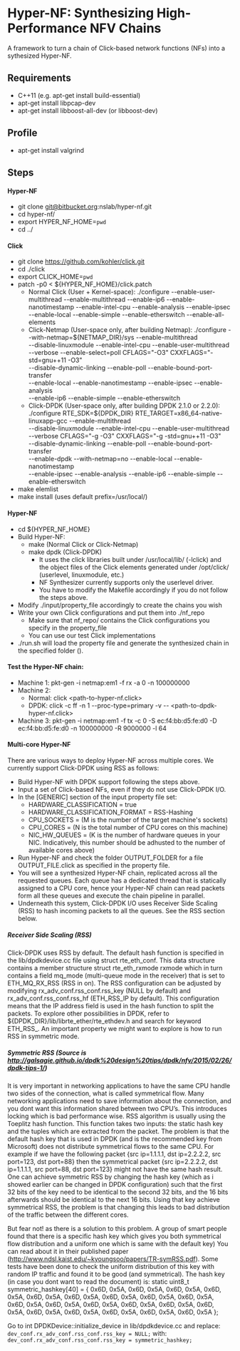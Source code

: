 Hyper-NF: Synthesizing High-Performance NFV Chains
======

A framework to turn a chain of Click-based network functions (NFs) into a sythesized Hyper-NF.

## Requirements
  * C++11 (e.g. apt-get install build-essential)
  * apt-get install libpcap-dev
  * apt-get install libboost-all-dev (or libboost-dev)

## Profile
  * apt-get install valgrind

## Steps
#### Hyper-NF
  * git clone git@bitbucket.org:nslab/hyper-nf.git
  * cd hyper-nf/
  * export HYPER_NF_HOME=`pwd`
  * cd ../

#### Click
  * git clone https://github.com/kohler/click.git
  * cd ./click
  * export CLICK_HOME=`pwd`
  * patch -p0 < ${HYPER_NF_HOME}/click.patch
    * Normal Click (User + Kernel-space):
		./configure 	--enable-user-multithread --enable-multithread --enable-ip6 --enable-nanotimestamp
				--enable-intel-cpu --enable-analysis --enable-ipsec --enable-local --enable-simple
				--enable-etherswitch --enable-all-elements
    * Click-Netmap (User-space only, after building Netmap):
		./configure     --with-netmap=${NETMAP_DIR}/sys --enable-multithread \
				--disable-linuxmodule --enable-intel-cpu --enable-user-multithread \
				--verbose --enable-select=poll CFLAGS="-O3" CXXFLAGS="-std=gnu++11 -O3" \
				--disable-dynamic-linking --enable-poll --enable-bound-port-transfer \
				--enable-local --enable-nanotimestamp --enable-ipsec --enable-analysis \
				--enable-ip6 --enable-simple --enable-etherswitch
    * Click-DPDK (User-space only, after building DPDK 2.1.0 or 2.2.0):
		./configure     RTE_SDK=${DPDK_DIR} RTE_TARGET=x86_64-native-linuxapp-gcc --enable-multithread \
				--disable-linuxmodule --enable-intel-cpu --enable-user-multithread \
				--verbose CFLAGS="-g -O3" CXXFLAGS="-g -std=gnu++11 -O3" \
				--disable-dynamic-linking --enable-poll --enable-bound-port-transfer \
				--enable-dpdk --with-netmap=no --enable-local --enable-nanotimestamp \
				--enable-ipsec --enable-analysis --enable-ip6 --enable-simple --enable-etherswitch
  * make elemlist
  * make install (uses default prefix=/usr/local/)

#### Hyper-NF
  * cd ${HYPER_NF_HOME}
  * Build Hyper-NF:
    * make (Normal Click or Click-Netmap)
    * make dpdk (Click-DPDK)
        * It uses the click libraries built under /usr/local/lib/ (-lclick) and the object files
         of the Click elements generated under /opt/click/<driver> (userlevel, linuxmodule, etc.)
        * NF Synthesizer currently supports only the userlevel driver.
        * You have to modify the Makefile accordingly if you do not follow the steps above.
  * Modify ./input/property_file accordingly to create the chains you wish
  * Write your own Click configurations and put them into ./nf_repo
    * Make sure that nf_repo/ contains the Click configurations you specify in the property_file
    * You can use our test Click implementations
  * ./run.sh <your property file> will load the property file and generate the synthesized chain in the specified folder ().

#### Test the Hyper-NF chain:
  * Machine 1: pkt-gen -i netmap:em1 -f rx -a 0 -n 100000000
  * Machine 2:
    * Normal: click <path-to-hyper-nf.click>
    * DPDK: click -c ff -n 1 --proc-type=primary -v -- <path-to-dpdk-hyper-nf.click>
  * Machine 3: pkt-gen -i netmap:em1 -f tx -c 0 -S ec:f4:bb:d5:fe:d0 -D ec:f4:bb:d5:fe:d0 -n 100000000 -R 9000000 -l 64

#### Multi-core Hyper-NF
There are various ways to deploy Hyper-NF across multiple cores. We currently support Click-DPDK using RSS as follows:
  * Build Hyper-NF with DPDK support following the steps above.
  * Input a set of Click-based NFs, even if they do not use Click-DPDK I/O.
  * In the [GENERIC] section of the input property file set:
    * HARDWARE_CLASSIFICATION = true
    * HARDWARE_CLASSIFICATION_FORMAT = RSS-Hashing
    * CPU_SOCKETS   = <M> (M is the number of the target machine's sockets)
    * CPU_CORES     = <N> (N is the total number of CPU cores on this machine)
    * NIC_HW_QUEUES = <K> (K is the number of hardware queues in your NIC. Indicatively, this number should be adhusted to the number of available cores above)
  * Run Hyper-NF and check the folder OUTPUT_FOLDER for a file OUTPUT_FILE.click as specified in the property file.
  * You will see a synthesized Hyper-NF chain, replicated across all the requested queues. Each queue has a dedicated thread that is statically assigned to a CPU core,
hence your Hyper-NF chain can read packets form all these queues and execute the chain pipeline in parallel.
  * Underneath this system, Click-DPDK I/O uses Receiver Side Scaling (RSS) to hash incoming packets to all the queues. See the RSS section below.

##### Receiver Side Scaling (RSS)
Click-DPDK uses RSS by default. The default hash function is specified in the lib/dpdkdevice.cc file using struct rte_eth_conf.
This data structure contains a member structure struct rte_eth_rxmode rxmode which in turn contains a field mq_mode (multi-queue mode in the receiver) that is set to ETH_MQ_RX_RSS (RSS in on).
The RSS configuration can be adjusted by modifying rx_adv_conf.rss_conf.rss_key (NULL by default) and rx_adv_conf.rss_conf.rss_hf (ETH_RSS_IP by default).
This configuration means that the IP address field is used in the hash function to split the packets.
To explore other possibilities in DPDK, refer to ${DPDK_DIR}/lib/librte_ether/rte_ethdev.h and search for keyword ETH_RSS_.
An important property we might want to explore is how to run RSS in symmetric mode.

##### Symmetric RSS (Source is http://galsagie.github.io/dpdk%20design%20tips/dpdk/nfv/2015/02/26/dpdk-tips-1/)
It is very important in networking applications to have the same CPU handle two sides of the connection, what is called symmetrical flow.
Many networking applications need to save information about the connection, and you dont want this information shared between two CPU’s.
This introduces locking which is bad performance wise.
RSS algorithm is usually using the Toeplitz hash function. This function takes two inputs: the static hash key and the tuples which are extracted from the packet.
The problem is that the default hash key that is used in DPDK (and is the recommended key from Microsoft) does not distribute symmetrical flows to the same CPU.
For example if we have the following packet {src ip=1.1.1.1, dst ip=2.2.2.2, src port=123, dst port=88} then the symmetrical packet {src ip=2.2.2.2, dst ip=1.1.1.1,
src port=88, dst port=123} might not have the same hash result.
One can achieve symmetric RSS by changing the hash key (which as i showed earlier can be changed in DPDK configuration) such that the first 32 bits of the key need
to be identical to the second 32 bits, and the 16 bits afterwards should be identical to the next 16 bits.
Using that key achieve symmetrical RSS, the problem is that changing this leads to bad distribution of the traffic between the different cores.

But fear not! as there is a solution to this problem.
A group of smart people found that there is a specific hash key which gives you both symmetrical flow distribution and a uniform one which is same with the default key)
You can read about it in their published paper (http://www.ndsl.kaist.edu/~kyoungsoo/papers/TR-symRSS.pdf).
Some tests have been done to check the uniform distribution of this key with random IP traffic and found it to be good (and symmetrical).
The hash key (in case you dont want to read the document) is:
static uint8_t symmetric_hashkey[40] = {
	0x6D, 0x5A, 0x6D, 0x5A, 0x6D, 0x5A, 0x6D, 0x5A, 0x6D, 0x5A, 0x6D, 0x5A, 0x6D, 0x5A, 0x6D, 0x5A, 0x6D, 0x5A, 0x6D, 0x5A,
	0x6D, 0x5A, 0x6D, 0x5A, 0x6D, 0x5A, 0x6D, 0x5A, 0x6D, 0x5A, 0x6D, 0x5A, 0x6D, 0x5A, 0x6D, 0x5A, 0x6D, 0x5A, 0x6D, 0x5A
};

Go to int DPDKDevice::initialize_device in lib/dpdkdevice.cc and replace:
	`dev_conf.rx_adv_conf.rss_conf.rss_key = NULL;`
with:
	`dev_conf.rx_adv_conf.rss_conf.rss_key = symmetric_hashkey;`
